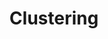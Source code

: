 ---
types: "word"

title: "Clustering"

categories: ['']

tags: ['Clustering']

arabic: 'التجميع'

arexps: []

enwords: ['Clustering']

enexps: []

arlexicons: 'ج'

enlexicons: 'C'

authors: ['Ruqayya Roshdy']

translators: ['']

citations: 'تطبيقات الذكاء الاصطناعي في خدمة اللغة العربية'

sources: 'مركز الملك عبدالله بن عبدالعزيز الدولي لخدمة اللغة العربية'

word: "true"

slug: ""
---